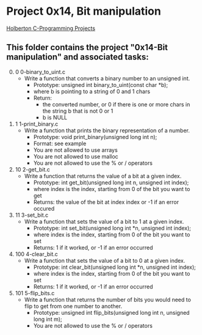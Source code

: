 # Project 0x14, Bit manipulation

[Holberton C-Programming Projects](https://github.com/Jilroge7/holbertonschool-low_level_programming.git)

## This folder contains the project "0x14-Bit manipulation" and associated tasks:
0. 0 0-binary_to_uint.c
	* Write a function that converts a binary number to an unsigned int.
		* Prototype: unsigned int binary_to_uint(const char *b);
		* where b is pointing to a string of 0 and 1 chars
		* Return: 
			* the converted number, or 0 if
there is one or more chars in the string b that is not 0 or 1
			* b is NULL
1. 1 1-print_binary.c
	* Write a function that prints the binary representation of a number.
		* Prototype: void print_binary(unsigned long int n);
		* Format: see example
		* You are not allowed to use arrays
		* You are not allowed to use malloc
		* You are not allowed to use the % or / operators
2. 10 2-get_bit.c
	* Write a function that returns the value of a bit at a given index.
		* Prototype: int get_bit(unsigned long int n, unsigned int index);
		* where index is the index, starting from 0 of the bit you want to get
		* Returns: the value of the bit at index index or -1 if an error occured
3. 11 3-set_bit.c
	* Write a function that sets the value of a bit to 1 at a given index.
		* Prototype: int set_bit(unsigned long int *n, unsigned int index);
		* where index is the index, starting from 0 of the bit you want to set
		* Returns: 1 if it worked, or -1 if an error occurred
4. 100 4-clear_bit.c
	* Write a function that sets the value of a bit to 0 at a given index.
		* Prototype: int clear_bit(unsigned long int *n, unsigned int index);
		* where index is the index, starting from 0 of the bit you want to set
		* Returns: 1 if it worked, or -1 if an error occurred
5. 101 5-flip_bits.c
	* Write a function that returns the number of bits you would need to flip to get from one number to another.
		* Prototype: unsigned int flip_bits(unsigned long int n, unsigned long int m);
		* You are not allowed to use the % or / operators
